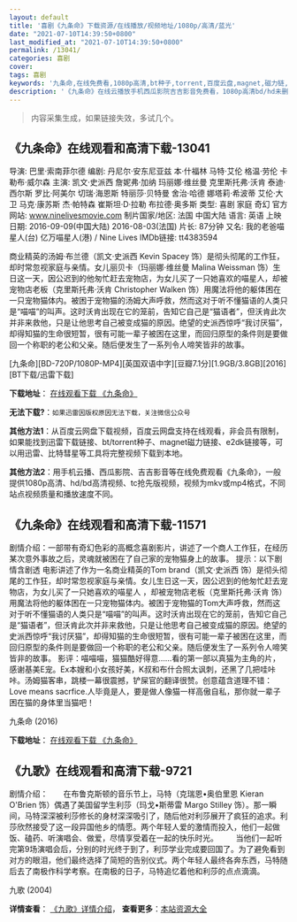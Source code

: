 ```yaml
---
layout: default
title: '喜剧《九条命》下载资源/在线播放/视频地址/1080p/高清/蓝光'
date: "2021-07-10T14:39:50+0800"
last_modified_at: "2021-07-10T14:39:50+0800"
permalink: /13041/
categories: 喜剧
cover:
tags: 喜剧
keywords: '九条命,在线免费看,1080p高清,bt种子,torrent,百度云盘,magnet,磁力链,迅雷下载资源'
description: '《九条命》在线云播放手机西瓜影院吉吉影音免费看，1080p高清bd/hd未删减完整版和tc抢先枪版，mkv/mp4格式，附带bt/torrent种子、magnet/磁力链、百度云盘、网盘资源迅雷下载链接'
---
```


>内容采集生成，如果链接失效，多试几个。


## 《九条命》在线观看和高清下载-13041

导演: 巴里·索南菲尔德 编剧: 丹尼尔·安东尼亚兹 本·什福林 马特·艾伦 格温·劳伦 卡勒布·威尔森 主演: 凯文·史派西 詹妮弗·加纳 玛丽娜·维丝曼 克里斯托弗·沃肯 泰迪·西尔斯 罗比·阿美尔 切瑞·海恩斯 特丽莎·贝特曼 舍治·哈德 娜塔莉·希波蒂 艾伦·大卫 马克·康苏斯 杰·帕特森 崔斯坦·D·拉勒 布拉德·奥多斯 类型: 喜剧 家庭 奇幻 官方网站: www.ninelivesmovie.com 制片国家/地区: 法国 中国大陆 语言: 英语 上映日期: 2016-09-09(中国大陆) 2016-08-03(法国) 片长: 87分钟 又名: 我的老爸喵星人(台) 亿万喵星人(港) / Nine Lives IMDb链接: tt4383594

商业精英的汤姆·布兰德（凯文·史派西 Kevin Spacey 饰）是彻头彻尾的工作狂，却时常忽视家庭与亲情。女儿丽贝卡（玛丽娜·维丝曼 Malina Weissman 饰）生日这一天，因公迟到的他匆忙赶去宠物店，为女儿买了一只她喜欢的喵星人，却被宠物店老板（克里斯托弗·沃肯 Christopher Walken 饰）用魔法将他的躯体困在一只宠物猫体内。被困于宠物猫的汤姆大声呼救，然而这对于听不懂猫语的人类只是“喵喵”的叫声。这时沃肯出现在它的笼前，告知它自己是“猫语者”，但沃肯此次并非来救他，只是让他思考自己被变成猫的原因。绝望的史派西惊呼“我讨厌猫”，却得知猫的生命很短暂，很有可能一辈子被困在这里，而回归原型的条件则是要做回一个称职的老公和父亲。随后便发生了一系列令人啼笑皆非的故事。


[九条命][BD-720P/1080P-MP4][英国双语中字][豆瓣7.1分][1.9GB/3.8GB][2016][BT下载/迅雷下载]

**下载地址**： [在线观看下载 《九条命》](https://www.btdx8.com/torrent/nine_lives_2016.html) 


**无法下载?**：`如果迅雷因版权原因无法下载，关注微信公众号 `

**其他方法1**：从百度云网盘下载视频，百度云网盘支持在线观看，非会员有限制，如果能找到迅雷下载链接、bt/torrent种子、magnet磁力链接、e2dk链接等，可以用迅雷、比特彗星等工具将完整视频下载到本地。

**其他方法2**：用手机云播、西瓜影院、吉吉影音等在线免费观看《九条命》，一般提供1080p高清、hd/bd高清视频、tc抢先版视频，视频为mkv或mp4格式，不同站点视频质量和播放速度不同。


## 《九条命》在线观看和高清下载-11571

剧情介绍：一部带有奇幻色彩的高概念喜剧影片，讲述了一个商人工作狂，在经历某次意外事故之后，灵魂就被困在了自己家的宠物猫身上的故事。 提示：以下剧情含剧透 电影讲述了作为一名商业精英的Tom brand（凯文·史派西 饰）是彻头彻尾的工作狂，却时常忽视家庭与亲情。女儿生日这一天，因公迟到的他匆忙赶去宠物店，为女儿买了一只她喜欢的喵星人 ，却被宠物店老板（克里斯托弗·沃肯 饰）用魔法将他的躯体困在一只宠物猫体内。被困于宠物猫的Tom大声呼救，然而这对于听不懂猫语的人类只是“喵喵”的叫声。这时沃肯出现在它的笼前，告知它自己是“猫语者”，但沃肯此次并非来救他，只是让他思考自己被变成猫的原因。绝望的史派西惊呼“我讨厌猫”，却得知猫的生命很短暂，很有可能一辈子被困在这里，而回归原型的条件则是要做回一个称职的老公和父亲。随后便发生了一系列令人啼笑皆非的故事。 影评：喵喵喵，猫猫酷好得意……看的第一部以真猫为主角的片，感谢基美E宠。Ex本嫂和小女孩好美，K叔和布什合照太讽刺，还黑了几把哇咔咔。汤姆猫客串，跳楼一幕很震撼，铲屎官的翻译很赞。创意蕴含道理不错：Love means sacrfice.人毕竟是人，要是做人像猫一样高傲自私，那你就一辈子困在猫的身体里当猫吧！


九条命 (2016)

**下载地址**： [在线观看下载 《九条命》](https://www.btbtdy.me/btdy/dy7622.html) 


## 《九歌》在线观看和高清下载-9721

剧情介绍：　　在布鲁克斯顿的音乐节上，马特（克瑞恩•奥伯里恩 Kieran O'Brien 饰）偶遇了美国留学生利莎（玛戈•斯蒂雷 Margo Stilley 饰）。那一瞬间，马特深深被利莎修长的身材深深吸引了，随后他对利莎展开了疯狂的追求。利莎欣然接受了这一段异国他乡的情愿。两个年轻人爱的激情而投入，他们一起做饭、磕药、听演唱会、做爱，尽情享受着在一起的快乐时光。 　　当他们一起听完第9场演唱会后，分别的时光终于到了，利莎学业完成要回国了。为了避免看到对方的眼泪，他们最终选择了简短的告别仪式。两个年轻人最终各奔东西，马特随后去了南极作科学考察。在南极的日子，马特追忆着他和利莎的点点滴滴。


九歌 (2004)

**详情查看**： [《九歌》详情介绍](/movie/9721/)， **查看更多**：[本站资源大全](/movie/t/all/)

